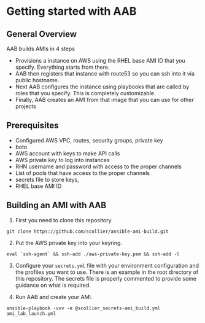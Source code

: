 # Getting started with AAB

## General Overview

AAB builds AMIs in 4 steps

* Provisions a instance on AWS using the RHEL base AMI ID that you specify.  Everything starts from there.
* AAB then registers that instance with route53 so you can ssh into it via public hostname.
* Next AAB configures the instance using playbooks that are called by roles that you specify. This is completely customizable.
* Finally, AAB creates an AMI from that image that you can use for other projects

## Prerequisites

* Configured AWS VPC, routes, security groups, private key
* boto
* AWS account with keys to make API calls
* AWS private key to log into instances
* RHN username and password with access to the proper channels
 * List of pools that have access to the proper channels
* secrets file to store keys, 
* RHEL base AMI ID

## Building an AMI with AAB

1. First you need to clone this repository

```git clone https://github.com/scollier/ansible-ami-build.git```

2. Put the AWS private key into your keyring.

```eval `ssh-agent` && ssh-add ./aws-private-key.pem && ssh-add -l```

3. Configure your `secrets.yml` file with your environment configuration and the profiles you want to use. There is an example in the root directory of this repository. The secrets file is properly commented to provide some guidance on what is required.

4. Run AAB and create your AMI.

```ansible-playbook -vvv -e @scollier_secrets-ami_build.yml ami_lab_launch.yml```
